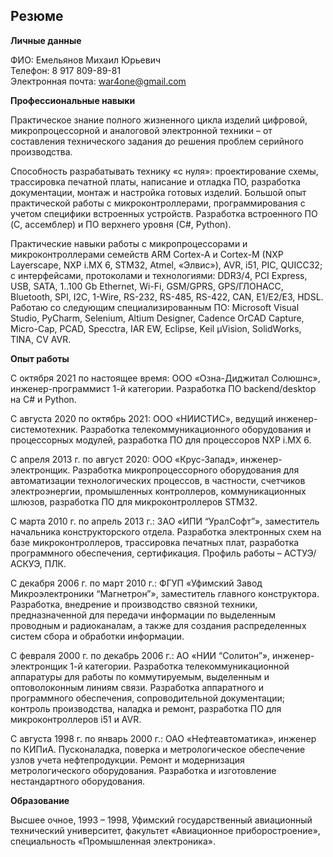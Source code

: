 ## Резюме

**Личные данные**  

ФИО: Емельянов Михаил Юрьевич  
Телефон: 8 917 809-89-81  
Электронная почта: war4one@gmail.com  

**Профессиональные навыки**  

Практическое знание полного жизненного цикла изделий цифровой, микропроцессорной и аналоговой электронной техники – от составления технического задания до решения проблем серийного производства.  

Способность разрабатывать технику «с нуля»: проектирование схемы, трассировка печатной платы, написание и отладка ПО, разработка документации, монтаж и настройка готовых изделий. Большой опыт практической работы с микроконтроллерами, программирования с учетом специфики встроенных устройств. Разработка встроенного ПО (C, ассемблер) и ПО верхнего уровня (C#, Python).  

Практические навыки работы с микропроцессорами и микроконтроллерами семейств ARM Cortex-A и Cortex-M (NXP Layerscape, NXP i.MX 6, STM32, Atmel, «Элвис»), AVR, i51, PIC, QUICC32; с интерфейсами, протоколами и технологиями: DDR3/4, PCI Express, USB, SATA, 1..100 Gb Ethernet, Wi-Fi, GSM/GPRS, GPS/ГЛОНАСС, Bluetooth, SPI, I2C, 1-Wire, RS-232, RS-485, RS-422, CAN, E1/E2/E3, HDSL.  
Работаю со следующим специализированным ПО: Microsoft Visual Studio, PyCharm, Selenium, Altium Designer, Cadence OrCAD Capture, Micro-Cap, PCAD, Specctra, IAR EW, Eclipse, Keil µVision, SolidWorks, TINA, CV AVR.  

**Опыт работы**  

С октября 2021 по настоящее время: ООО «Озна-Диджитал Солюшнс», инженер-программист 1-й категории. Разработка ПО backend/desktop на C# и Python.  

С августа 2020 по октябрь 2021: ООО «НИИСТИС», ведущий инженер-системотехник. Разработка телекоммуникационного оборудования и процессорных модулей, разработка ПО для процессоров NXP i.MX 6.  

С апреля 2013 г. по август 2020: ООО «Крус-Запад», инженер-электронщик. Разработка микропроцессорного оборудования для автоматизации технологических процессов, в частности, счетчиков электроэнергии, промышленных контроллеров, коммуникационных шлюзов, разработка ПО для микроконтроллеров STM32.  

С марта 2010 г. по апрель 2013 г.: ЗАО «ИПИ “УралСофт”», заместитель начальника конструкторского отдела. Разработка электронных схем на базе микроконтроллеров, трассировка печатных плат, разработка программного обеспечения, сертификация. Профиль работы – АСТУЭ/АСКУЭ, ПЛК.  

С декабря 2006 г. по март 2010 г.: ФГУП «Уфимский Завод Микроэлектроники “Магнетрон”», заместитель главного конструктора. Разработка, внедрение и производство связной техники, предназначенной для передачи информации по выделенным проводным и радиоканалам, а также для создания распределенных систем сбора и обработки информации.  

С февраля 2000 г. по декабрь 2006 г.: АО «НИИ “Солитон”», инженер-электронщик 1-й категории. Разработка телекоммуникационной аппаратуры для работы по коммутируемым, выделенным и оптоволоконным линиям связи. Разработка аппаратного и программного обеспечения, сопроводительной документации; контроль производства, наладка и ремонт, разработка ПО для микроконтроллеров i51 и AVR.  

С августа 1998 г. по январь 2000 г.: ОАО «Нефтеавтоматика», инженер по КИПиА. Пусконаладка, поверка и метрологическое обеспечение узлов учета нефтепродукции. Ремонт и модернизация метрологического оборудования. Разработка и изготовление нестандартного оборудования.  

**Образование**  

Высшее очное, 1993 – 1998, Уфимский государственный авиационный технический университет, факультет «Авиационное приборостроение», специальность «Промышленная электроника».  
